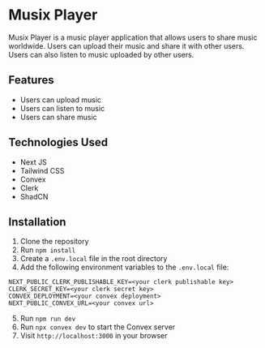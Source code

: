 # Musix Player

Musix Player is a music player application that allows users to share music worldwide. Users can upload their music and share it with other users. Users can also listen to music uploaded by other users.

## Features

- Users can upload music
- Users can listen to music
- Users can share music

## Technologies Used

- Next JS
- Tailwind CSS
- Convex
- Clerk
- ShadCN

## Installation

1. Clone the repository
2. Run `npm install`
3. Create a `.env.local` file in the root directory
4. Add the following environment variables to the `.env.local` file:

```env
NEXT_PUBLIC_CLERK_PUBLISHABLE_KEY=<your clerk publishable key>
CLERK_SECRET_KEY=<your clerk secret key>
CONVEX_DEPLOYMENT=<your convex deployment>
NEXT_PUBLIC_CONVEX_URL=<your convex url>
```

5. Run `npm run dev`
6. Run `npx convex dev` to start the Convex server
7. Visit `http://localhost:3000` in your browser
